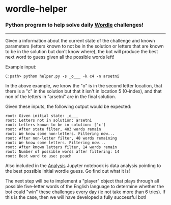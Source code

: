 # wordle-helper
### Python program to help solve daily [Wordle](https://www.powerlanguage.co.uk/wordle/) challenges!
---
Given a information about the current state of the challenge and known parameters (letters known to not be in the solution or letters that are known to be in the solution but don't know where), the bot will produce the best next word to guess given all the possible words left!  

Example input:  

```
C:path> python helper.py -s _o___ -k c4 -n arsetni
```

In the above example, we know the "o" is in the second letter location, that there is a "c" in the solution but that it isn't in location 5 (0-index), and that non of the letters in "arsetni" are in the final solution.  

Given these inputs, the following output would be expected:  

```
root: Given initial state: _o___
root: Letters not in solution: arsetni
root: Letters known to be in solution: ['c']
root: After state filter, 403 words remain
root: We know some non-letters. Filtering now...
root: After non-letter filter, 48 words remaining
root: We know some letters. Filtering now...
root: After known letters filter, 14 words remain
root: Number of possible words after filtering: 14
root: Best word to use: pouch
```  

Also included in the [Analysis](https://github.com/aday913/wordle-helper/blob/main/analysis.ipynb) Jupyter notebook is data analysis pointing to the best possible initial wordle guess. Go find out what it is!

The next step will be to implement a "player" object that plays through all possible five-letter words of the English language to determine whether the bot could "win" these challenges every day (ie not take more than 6 tries). If this is the case, then we will have developed a fully successful bot!  

